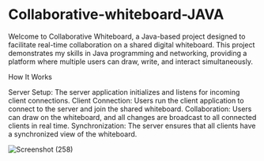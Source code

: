 # Collaborative-whiteboard-JAVA

Welcome to Collaborative Whiteboard, a Java-based project designed to facilitate real-time collaboration on a shared digital whiteboard. This project demonstrates my skills in Java programming and networking, providing a platform where multiple users can draw, write, and interact simultaneously.

How It Works

Server Setup: The server application initializes and listens for incoming client connections. Client Connection: Users run the client application to connect to the server and join the shared whiteboard. Collaboration: Users can draw on the whiteboard, and all changes are broadcast to all connected clients in real time. Synchronization: The server ensures that all clients have a synchronized view of the whiteboard.


![Screenshot (258)](https://github.com/nimeshawilwara/Collaborative-whiteboard-JAVA/assets/174085479/2af0f8c9-bb9a-4b16-b0dc-cfd71e470e90)
